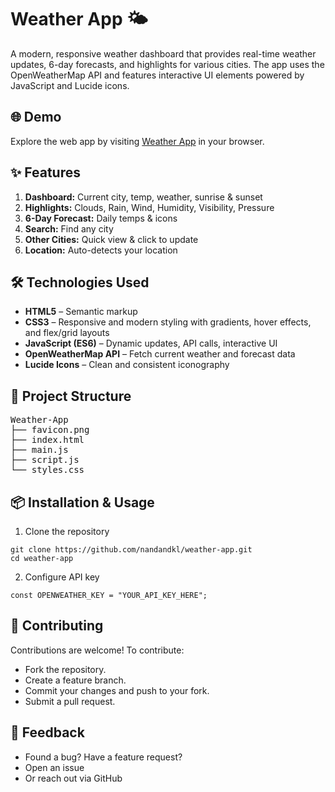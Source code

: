 # Weather App 🌤️

A modern, responsive weather dashboard that provides real-time weather updates, 6-day forecasts, and highlights for various cities. The app uses the OpenWeatherMap API and features interactive UI elements powered by JavaScript and Lucide icons.


## 🌐 Demo

Explore the web app by visiting [Weather App](https://nandandklweatherapp.netlify.app/) in your browser.


## ✨ Features

1. **Dashboard:** Current city, temp, weather, sunrise & sunset 
2. **Highlights:** Clouds, Rain, Wind, Humidity, Visibility, Pressure 
3. **6-Day Forecast:** Daily temps & icons 
4. **Search:** Find any city 
5. **Other Cities:** Quick view & click to update 
6. **Location:** Auto-detects your location


## 🛠️ Technologies Used

- **HTML5** – Semantic markup
- **CSS3** – Responsive and modern styling with gradients, hover effects, and flex/grid layouts
- **JavaScript (ES6)** – Dynamic updates, API calls, interactive UI
- **OpenWeatherMap API** – Fetch current weather and forecast data
- **Lucide Icons** – Clean and consistent iconography


## 📁 Project Structure

<pre>
Weather-App
├── favicon.png
├── index.html
├── main.js
├── script.js
└── styles.css
</pre>


##  📦 Installation & Usage

1. Clone the repository
```
git clone https://github.com/nandandkl/weather-app.git
cd weather-app
```
2. Configure API key
```
const OPENWEATHER_KEY = "YOUR_API_KEY_HERE";
```


## 🤝 Contributing
Contributions are welcome! To contribute:

- Fork the repository.
- Create a feature branch.
- Commit your changes and push to your fork.
- Submit a pull request.


## 💬 Feedback
- Found a bug? Have a feature request?
- Open an issue
- Or reach out via GitHub
